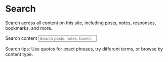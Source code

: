 # Search

Search across all content on this site, including posts, notes, responses, bookmarks, and more.

<link rel="stylesheet" href="/assets/css/search.css">

<div id="search-container">
    <div class="search-form">
        <label for="search-input" class="visually-hidden">Search content</label>
        <input type="search" id="search-input" placeholder="Search posts, notes, bookmarks, and more..." autocomplete="off" spellcheck="false" aria-describedby="search-help">
        <button type="button" id="search-clear" class="search-clear" aria-label="Clear search" style="display: none;">
            <span aria-hidden="true">×</span>
        </button>
    </div>
    <div id="search-help" class="search-help">
        <p>Search tips: Use quotes for exact phrases, try different terms, or browse by content type.</p>
    </div>
    <div class="search-filters" id="search-filters" style="display: none;">
        <fieldset>
            <legend class="visually-hidden">Filter by content type</legend>
            <div class="filter-options">
                <label><input type="checkbox" value="all" checked> All content</label>
                <label><input type="checkbox" value="posts"> Posts</label>
                <label><input type="checkbox" value="notes"> Notes</label>
                <label><input type="checkbox" value="responses"> Responses</label>
                <label><input type="checkbox" value="bookmarks"> Bookmarks</label>
                <label><input type="checkbox" value="wiki"> Wiki</label>
                <label><input type="checkbox" value="reviews"> Reviews</label>
            </div>
        </fieldset>
    </div>
    <div id="search-stats" class="search-stats" style="display: none;">
        <p><span id="results-count">0</span> results found <span id="search-time"></span></p>
    </div>
    <div id="search-results" class="search-results">
        <div id="loading" class="search-loading" style="display: none;">
            <p>Loading search index...</p>
        </div>
        <div id="no-results" class="search-no-results" style="display: none;">
            <h2>No results found</h2>
            <p>Try different keywords, check spelling, or browse content by:</p>
            <ul>
                <li><a href="/posts/">All Posts</a></li>
                <li><a href="/notes/">All Notes</a></li>
                <li><a href="/responses/">All Responses</a></li>
                <li><a href="/bookmarks/">All Bookmarks</a></li>
                <li><a href="/tags/">Browse by Tags</a></li>
            </ul>
        </div>
        <div id="results-list" class="results-list">
            <!-- Search results will be populated here -->
        </div>
    </div>
</div>

<script src="/assets/js/fuse.min.js"></script>
<script src="/assets/js/search.js"></script>
